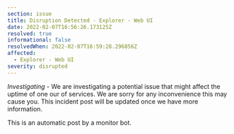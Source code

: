 ```yaml
---
section: issue
title: Disruption Detected - Explorer - Web UI
date: 2022-02-07T16:56:26.173125Z
resolved: true
informational: false
resolvedWhen: 2022-02-07T16:59:28.296856Z
affected:
  - Explorer - Web UI
severity: disrupted
---
```

*Investigating* - We are investigating a potential issue that might affect the uptime of one our of services. We are sorry for any inconvenience this may cause you. This incident post will be updated once we have more information.

This is an automatic post by a monitor bot.
        